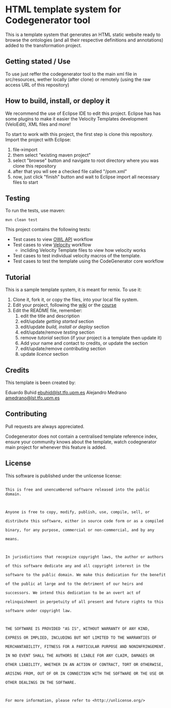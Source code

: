 # HTML template system for Codegenerator tool
This is a template system that generates an HTML static website ready to browse the ontologies (and all their respective definitions and annotations) added to the transformation project.

## Getting stated / Use
To use just reffer the codegenerator tool to the main xml file in src/resources, wether locally (after clone) or remotely (using the raw access URL of this repository)

## How to build, install, or deploy it
We recommend the use of Eclipse IDE to edit this project. 
Eclipse has has some plugins to make it easier the Velocity Templates development (VeloEdit), XML files and more!

To start to work with this project, the first step is clone this repository.
Import the project with Eclipse:
1. file->import
2. them select "existing maven project"
3. select "browse" button and navigate to root directory where you  was clone this repository
4. after that you wll see a checked file called "/pom.xml"
5. now, just click "finish" button and wait to Eclipse import all necessary files to start  

## Testing
To run the tests, use maven:
```
mvn clean test
```
This project contains the following tests:
* Test cases to view [OWL API](https://github.com/owlcs/owlapi/wiki/Documentation) workflow
* Test cases to view [Velocity](http://velocity.apache.org/) workflow
  * incliding Velocity Template files to view how velocity works
* Test cases to test individual velocity macros of the template.
* Test cases to test the template using the CodeGenerator core workflow

## Tutorial
This is a sample template system, it is meant for remix. To use it:
1. Clone it, fork it, or copy the files, into your local file system.
2. Edit your project, following the [wiki](https://gitlab.lst.tfo.upm.es/Activage-madrid-ds/code.generator/wikis/home) or the [course](https://poliformat.upv.es/portal/directtool/4136ab45-e867-4287-ac8e-d5eed63f8307/)
3. Edit the README file, remember:
   1. edit the title and description
   2. edit/update _getting started_ section
   3. edit/update _build, install or deploy_ section
   4. edit/update/remove _testing_ section
   5. remove _tutorial_ section (if your project is a template then update it)
   6. Add your name and contact to credits, or update the section
   7. edit/update/remove _contributing_ section
   8. update _licence_ section

## Credits
This template is been created by:

Eduardo Buhid <ebuhid@lst.tfo.upm.es>
Alejandro Medrano <amedrano@lst.tfo.upm.es>


## Contributing
Pull requests are always appreciated.

Codegenerator does not contain a centralised template reference index, ensure your community knows about the template, watch codegnerator main project for whenever this feature is added.

## License
This software is published under the unlicense license:
```

This is free and unencumbered software released into the public domain.

 

Anyone is free to copy, modify, publish, use, compile, sell, or

distribute this software, either in source code form or as a compiled

binary, for any purpose, commercial or non-commercial, and by any

means.

 

In jurisdictions that recognize copyright laws, the author or authors

of this software dedicate any and all copyright interest in the

software to the public domain. We make this dedication for the benefit

of the public at large and to the detriment of our heirs and

successors. We intend this dedication to be an overt act of

relinquishment in perpetuity of all present and future rights to this

software under copyright law.

 

THE SOFTWARE IS PROVIDED "AS IS", WITHOUT WARRANTY OF ANY KIND,

EXPRESS OR IMPLIED, INCLUDING BUT NOT LIMITED TO THE WARRANTIES OF

MERCHANTABILITY, FITNESS FOR A PARTICULAR PURPOSE AND NONINFRINGEMENT.

IN NO EVENT SHALL THE AUTHORS BE LIABLE FOR ANY CLAIM, DAMAGES OR

OTHER LIABILITY, WHETHER IN AN ACTION OF CONTRACT, TORT OR OTHERWISE,

ARISING FROM, OUT OF OR IN CONNECTION WITH THE SOFTWARE OR THE USE OR

OTHER DEALINGS IN THE SOFTWARE.

 

For more information, please refer to <http://unlicense.org/>

```